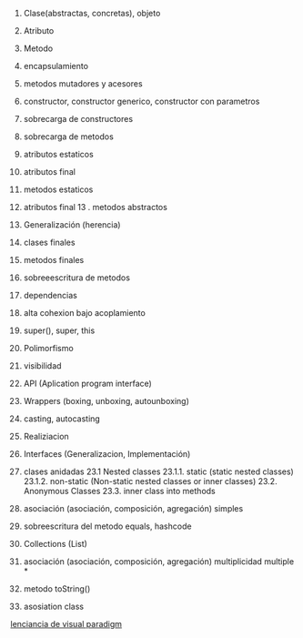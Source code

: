 1. Clase(abstractas, concretas), objeto

2. Atributo
3. Metodo
4. encapsulamiento
5. metodos mutadores y acesores
6. constructor, constructor generico, constructor con parametros
7. sobrecarga de constructores
8. sobrecarga de metodos
9. atributos estaticos
10. atributos final
11. metodos estaticos
12. atributos final
13 . metodos abstractos
14. Generalización (herencia)
15. clases finales
16. metodos finales
17. sobreeescritura de metodos
18. dependencias
19. alta cohexion bajo acoplamiento
20. super(), super, this
21. Polimorfismo 
22. visibilidad
23. API (Aplication program interface)
23. Wrappers (boxing, unboxing, autounboxing)
24. casting, autocasting
25. Realiziacion
22. Interfaces (Generalizacion, Implementación)
23. clases anidadas
23.1 Nested classes
23.1.1. static (static nested classes)
23.1.2. non-static (Non-static nested classes or inner classes)
23.2. Anonymous Classes
23.3. inner class into methods
24. asociación (asociación, composición, agregación) simples
25. sobreescritura del metodo equals, hashcode
26. Collections (List)
27. asociación (asociación, composición, agregación) multiplicidad multiple *
28. metodo toString()
29. asosiation class


[lenciancia de visual paradigm](https://ap.visual-paradigm.com/sena/license.jsp)


